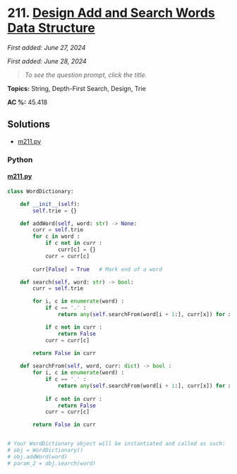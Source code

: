 # 211. [Design Add and Search Words Data Structure](<https://leetcode.com/problems/design-add-and-search-words-data-structure>)

*First added: June 27, 2024*

*First added: June 28, 2024*


> *To see the question prompt, click the title.*

**Topics:** String, Depth-First Search, Design, Trie

**AC %:** 45.418


## Solutions

- [m211.py](<../my-submissions/m211.py>)
### Python
#### [m211.py](<../my-submissions/m211.py>)
```Python
class WordDictionary:

    def __init__(self):
        self.trie = {}

    def addWord(self, word: str) -> None:
        curr = self.trie
        for c in word :
            if c not in curr :
                curr[c] = {}
            curr = curr[c]
        
        curr[False] = True   # Mark end of a word

    def search(self, word: str) -> bool:
        curr = self.trie

        for i, c in enumerate(word) :
            if c == '.' :
                return any(self.searchFrom(word[i + 1:], curr[x]) for x in curr if x)

            if c not in curr :
                return False
            curr = curr[c]
        
        return False in curr

    def searchFrom(self, word, curr: dict) -> bool :
        for i, c in enumerate(word) :
            if c == '.' :
                return any(self.searchFrom(word[i + 1:], curr[x]) for x in curr if x)
            
            if c not in curr :
                return False
            curr = curr[c]

        return False in curr


# Your WordDictionary object will be instantiated and called as such:
# obj = WordDictionary()
# obj.addWord(word)
# param_2 = obj.search(word)
```

